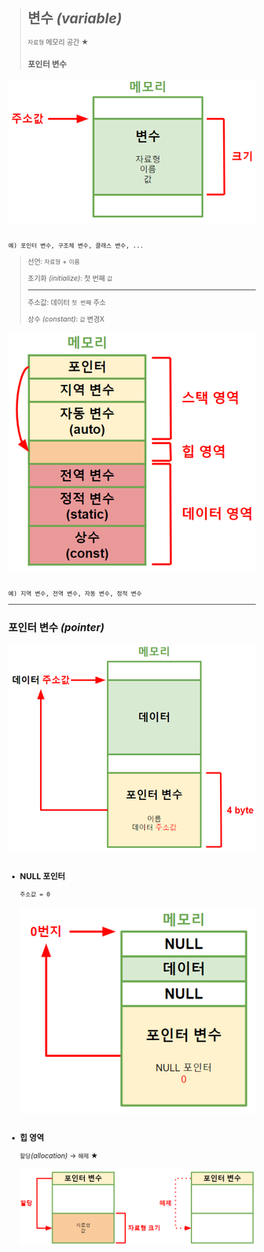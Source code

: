 ># 변수 *(variable)*
>`자료형` 메모리 공간 ★
> 
>### 포인터 변수 
###### <img src = 'img/변수.png'>
```
예) 포인터 변수, 구조체 변수, 클래스 변수, ...
```
>선언: `자료형` + `이름`
> 
>초기화 *(initialize)*: 첫 번째 `값`
> 
>---
> 
>주소값: 데이터 `첫 번째` 주소
> 
>상수 *(constant)*: `값` 변경X
###### <img src = 'img/memory.png'>
```
예) 지역 변수, 전역 변수, 자동 변수, 정적 변수
```
---

## 포인터 변수 *(pointer)*
###### <img src = 'img/포인터 변수.png'>
+ ### NULL 포인터
  `주소값 = 0`
  ###### <img src = 'img/NULL 포인터.png'>
  
+ ### 힙 영역
  `할당`*(allocation)* → `해제` ★
  ###### <img src = 'img/힙 영역.png'>
